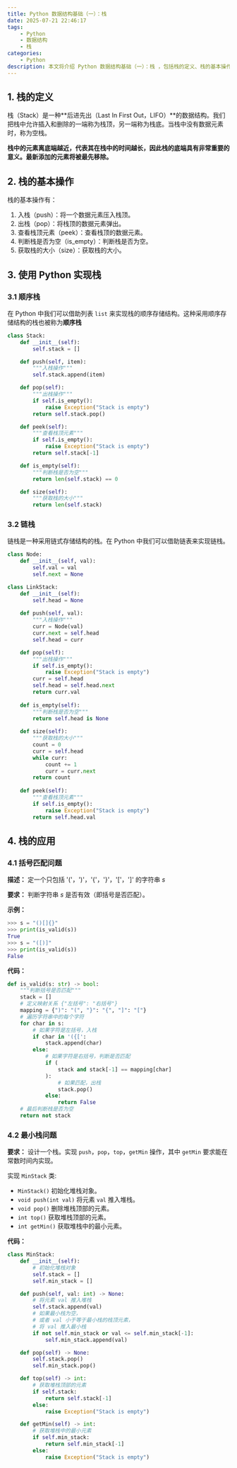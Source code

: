 ```yaml
---
title: Python 数据结构基础（一）：栈
date: 2025-07-21 22:46:17
tags: 
    - Python
    - 数据结构
    - 栈
categories: 
	- Python
description: 本文将介绍 Python 数据结构基础（一）：栈 ，包括栈的定义、栈的基本操作、栈的应用场景等。
---
```


## 1. 栈的定义

栈（Stack）是一种**后进先出（Last In First Out，LIFO）**的数据结构。我们把栈中允许插入和删除的一端称为栈顶，另一端称为栈底。当栈中没有数据元素时，称为空栈。

**栈中的元素离底端越近，代表其在栈中的时间越长，因此栈的底端具有非常重要的意义。最新添加的元素将被最先移除。**

## 2. 栈的基本操作

栈的基本操作有：

1. 入栈（push）：将一个数据元素压入栈顶。
2. 出栈（pop）：将栈顶的数据元素弹出。
3. 查看栈顶元素（peek）：查看栈顶的数据元素。
4. 判断栈是否为空（is_empty）：判断栈是否为空。
5. 获取栈的大小（size）：获取栈的大小。

## 3. 使用 Python 实现栈

### 3.1 顺序栈

在 Python 中我们可以借助列表 `list` 来实现栈的顺序存储结构。这种采用顺序存储结构的栈也被称为**顺序栈**

```python
class Stack:
    def __init__(self):
        self.stack = []

    def push(self, item):
        """入栈操作"""
        self.stack.append(item)

    def pop(self):
        """出栈操作"""
        if self.is_empty():
            raise Exception("Stack is empty")
        return self.stack.pop()

    def peek(self):
        """查看栈顶元素"""
        if self.is_empty():
            raise Exception("Stack is empty")
        return self.stack[-1]

    def is_empty(self):
        """判断栈是否为空"""
        return len(self.stack) == 0

    def size(self):
        """获取栈的大小"""
        return len(self.stack)
```

### 3.2 链栈

链栈是一种采用链式存储结构的栈。在 Python 中我们可以借助链表来实现链栈。

```python
class Node:
    def __init__(self, val):
        self.val = val
        self.next = None

class LinkStack:
    def __init__(self):
        self.head = None
    
    def push(self, val):
        """入栈操作"""
        curr = Node(val)
        curr.next = self.head
        self.head = curr

    def pop(self):
        """出栈操作"""
        if self.is_empty():
            raise Exception("Stack is empty")
        curr = self.head
        self.head = self.head.next
        return curr.val
    
    def is_empty(self):
        """判断栈是否为空"""
        return self.head is None
    
    def size(self):
        """获取栈的大小"""
        count = 0
        curr = self.head
        while curr:
            count += 1
            curr = curr.next
        return count
    
    def peek(self):
        """查看栈顶元素"""
        if self.is_empty():
            raise Exception("Stack is empty")
        return self.head.val
```

## 4. 栈的应用

### 4.1 括号匹配问题

**描述：** 定一个只包括 '('，')'，'{'，'}'，'['，']' 的字符串 $s$

**要求：** 判断字符串 $s$ 是否有效（即括号是否匹配）。

**示例：**
```python
>>> s = "()[]{}"
>>> print(is_valid(s))
True
>>> s = "([)]"
>>> print(is_valid(s))
False
```

**代码：**

```python
def is_valid(s: str) -> bool:
    """判断括号是否匹配"""
    stack = []
    # 定义映射关系 {"左括号": "右括号"}
    mapping = {")": "(", "}": "{", "]": "["}
    # 遍历字符串中的每个字符
    for char in s:
        # 如果字符是左括号，入栈
        if char in '({[':
            stack.append(char)
        else:
            # 如果字符是右括号，判断是否匹配
            if (
                stack and stack[-1] == mapping[char]
            ):
                # 如果匹配，出栈
                stack.pop()
            else:
                return False
    # 最后判断栈是否为空
    return not stack
```

### 4.2 最小栈问题

**要求：** 设计一个栈。实现 `push`，`pop`，`top`，`getMin` 操作，其中 `getMin` 要求能在常数时间内实现。

实现 `MinStack` 类:

- `MinStack()` 初始化堆栈对象。
- `void push(int val)` 将元素 `val` 推入堆栈。
- `void pop()` 删除堆栈顶部的元素。
- `int top()` 获取堆栈顶部的元素。
- `int getMin()` 获取堆栈中的最小元素。

**代码：**

```python
class MinStack:
    def __init__(self):
        # 初始化堆栈对象    
        self.stack = []
        self.min_stack = []

    def push(self, val: int) -> None:
        # 将元素 val 推入堆栈
        self.stack.append(val)
        # 如果最小栈为空，
        # 或者 val 小于等于最小栈的栈顶元素，
        # 将 val 推入最小栈
        if not self.min_stack or val <= self.min_stack[-1]:
            self.min_stack.append(val) 

    def pop(self) -> None:
        self.stack.pop()
        self.min_stack.pop()

    def top(self) -> int:
        # 获取堆栈顶部的元素
        if self.stack:
            return self.stack[-1]
        else:
            raise Exception("Stack is empty")

    def getMin(self) -> int:
        # 获取堆栈中的最小元素
        if self.min_stack:
            return self.min_stack[-1]
        else:
            raise Exception("Stack is empty")
```